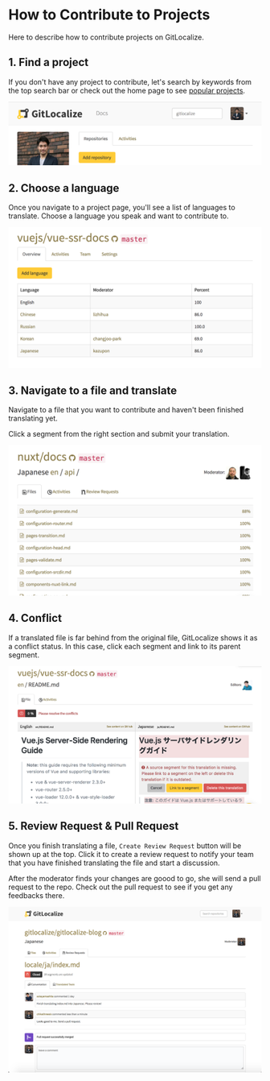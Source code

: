 # How to Contribute to Projects

Here to describe how to contribute projects on GitLocalize.

## 1. Find a project

If you don't have any project to contribute, let's search by keywords from the top search bar or check out the home page to see [popular projects](https://gitlocalize.com).

![Search Bar](assets/img/how_to_contribute/search_bar.png)

## 2. Choose a language

Once you navigate to a project page, you'll see a list of languages to translate. Choose a language you speak and want to contribute to.

![Choose a language](assets/img/how_to_contribute/choose_language.png)

## 3. Navigate to a file and translate

Navigate to a file that you want to contribute and haven't been finished translating yet.

Click a segment from the right section and submit your translation.

![Navigate to a file](assets/img/how_to_contribute/navigate.png)

## 4. Conflict

If a translated file is far behind from the original file, GitLocalize shows it as a conflict status. In this case, click each segment and link to its parent segment.

![Conflict](assets/img/how_to_contribute/conflict.png)

## 5. Review Request & Pull Request

Once you finish translating a file, `Create Review Request` button will be shown up at the top. Click it to create a review request to notify your team that you have finished translating the file and start a discussion.

After the moderator finds your changes are goood to go, she will send a pull request to the repo. Check out the pull request to see if you get any feedbacks there.

![Pull Request](assets/img/how_to_contribute/pull_request.png)
